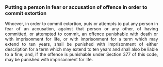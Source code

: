 ### Putting a person in fear or accusation of offence in order to commit extortion
<div style="text-align: justify">

Whoever, in order to commit extortion, puts or attempts to put any person in fear of an accusation, against that person or any other, of having committed, or attempted to commit, an offence punishable with death or with imprisonment for life, or with imprisonment for a term which may extend to ten years, shall be punished with imprisonment of either description for a term which may extend to ten years and shall also be liable to a fine; and, if the offence is punishable under Section 377 of this code, may be punished with imprisonment for life.

</div>
